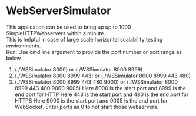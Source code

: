 # WebServerSimulator
This application can be used to bring up up to 1000 SimpleHTTPWebservers within a minute.  
This is helpful in case of large scale horizontal scalability testing environments.  
Run: 
Use cmd line argument to provide the port number or port range as below 
1. (./WSSimulator 8000) or (./WSSimulator 8000 8999) 
2. (./WSSimulator 8000 8999 443) or (./WSSimulator 8000 8999 443 480) 
3. (./WSSimulator 8000 8999 443 480 9000) or (./WSSimulator 8000 8999 443 480 9000 9005) 
Here 8000 is the start port and 8999 is the end port for HTTP Here 443 is the start port and 480 is the end port for HTTPS Here 9000 is the start port and 9005 is the end port for WebSocket.
Enter ports as 0 to not start those webservers.
